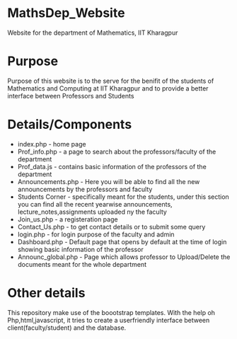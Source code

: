 # MathsDep_Website
Website for the department of Mathematics, IIT Kharagpur

# Purpose
Purpose of this website is to the serve for the benifit of the students of Mathematics and Computing at IIT Kharagpur and to provide a better interface between Professors and Students

# Details/Components
<ul>
  <li>index.php - home page<br></li>
  <li>Prof_info.php - a page to search about the professors/faculty of the department<br></li>
  <li>Prof_data.js - contains basic information of the professors of the department<br></li>
<li>Announcements.php - Here you will be able to find all the new announcements by the professors and faculty<br></li>
<li>Students Corner - specifically meant for the students, under this section you can find all the recent yearwise announcements,                               lecture_notes,assignments uploaded ny the faculty<br></li>
  <li>Join_us.php - a registeration page<br></li>
  <li>Contact_Us.php - to get contact details or to submit some query<br></li>
  <li>login.php - for login purpose of the faculty and admin<br></li>
  <li>Dashboard.php - Default page that opens by default at the time of login showing basic information of the professor<br></li>
  <li>Announc_global.php - Page which allows professor to Upload/Delete the documents meant for the whole department<br></li>
  </ul>

# Other details
This repository make use of the boootstrap templates. With the help oh Php,html,javascript, it tries to create a userfriendly interface between client(faculty/student) and the database.  


